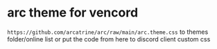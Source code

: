 # arc theme for vencord
`https://github.com/arcatrine/arc/raw/main/arc.theme.css` to themes folder/online list or put the code from here to discord client custom css
